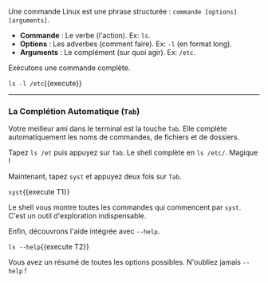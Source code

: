 Une commande Linux est une phrase structurée : `commande [options] [arguments]`.
-   **Commande** : Le verbe (l'action). Ex: `ls`.
-   **Options** : Les adverbes (comment faire). Ex: `-l` (en format long).
-   **Arguments** : Le complément (sur quoi agir). Ex: `/etc`.

Exécutons une commande complète.

`ls -l /etc`{{execute}}

---
### La Complétion Automatique (`Tab`)

Votre meilleur ami dans le terminal est la touche `Tab`. Elle complète automatiquement les noms de commandes, de fichiers et de dossiers.

Tapez `ls /et` puis appuyez sur `Tab`. Le shell complète en `ls /etc/`. Magique !

Maintenant, tapez `syst` et appuyez deux fois sur `Tab`.

`syst`{{execute T1}}

Le shell vous montre toutes les commandes qui commencent par `syst`. C'est un outil d'exploration indispensable.

Enfin, découvrons l'aide intégrée avec `--help`.

`ls --help`{{execute T2}}

Vous avez un résumé de toutes les options possibles. N'oubliez jamais `--help` !